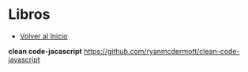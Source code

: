 # Libros
- [Volver al Inicio](../README.md)

**clean code-jacascript**
https://github.com/ryanmcdermott/clean-code-javascript
